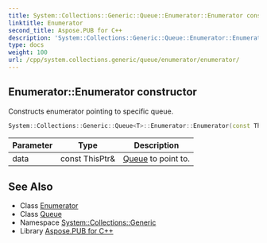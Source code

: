 ```yaml
---
title: System::Collections::Generic::Queue::Enumerator::Enumerator constructor
linktitle: Enumerator
second_title: Aspose.PUB for C++
description: 'System::Collections::Generic::Queue::Enumerator::Enumerator constructor. Constructs enumerator pointing to specific queue in C++.'
type: docs
weight: 100
url: /cpp/system.collections.generic/queue/enumerator/enumerator/
---
```

## Enumerator::Enumerator constructor


Constructs enumerator pointing to specific queue.

```cpp
System::Collections::Generic::Queue<T>::Enumerator::Enumerator(const ThisPtr &data)
```


| Parameter | Type | Description |
| --- | --- | --- |
| data | const ThisPtr\& | [Queue](../../) to point to. |

## See Also

* Class [Enumerator](../)
* Class [Queue](../../)
* Namespace [System::Collections::Generic](../../../)
* Library [Aspose.PUB for C++](../../../../)
